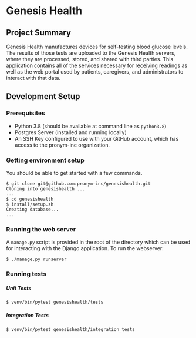 # Genesis Health

## Project Summary

Genesis Health manufactures devices for self-testing blood glucose levels.  The results of those tests are uploaded to the Genesis Health servers, where they are processed, stored, and shared with third parties.  This application contains all of the services necessary for receiving readings as well as the web portal used by patients, caregivers, and administrators to interact with that data.

## Development Setup

### Prerequisites

- Python 3.8 (should be available at command line as `python3.8`)
- Postgres Server (installed and running locally)
- An SSH Key configured to use with your GitHub account, which has access to the pronym-inc organization.

### Getting environment setup
You should be able to get started with a few commands.

```
$ git clone git@github.com:pronym-inc/genesishealth.git
Cloning into genesishealth ...
...
$ cd genesishealth
$ install/setup.sh
Creating database...
...
```

### Running the web server
A `manage.py` script is provided in the root of the directory which can be used for interacting with the Django application.
To run the webserver:
```
$ ./manage.py runserver
```

### Running tests
##### Unit Tests
```
$ venv/bin/pytest genesishealth/tests
```
##### Integration Tests
```
$ venv/bin/pytest genesishealth/integration_tests
```